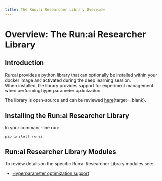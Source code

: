 ```yaml
---
title: The Run:ai Researcher Library Overview
---
```

# Overview: The Run:ai Researcher Library

## Introduction

Run:ai provides a python library that can optionally be installed within your docker image and activated during the deep learning session.   
When installed, the library provides support for experiment management when performing hyperparameter optimization

The library is open-source and can be reviewed [here](https://github.com/run-ai/runai){target=_blank}.

## Installing the Run:ai Researcher Library

In your command-line run:

    pip install runai

## Run:ai Researcher Library Modules

To review details on the specific Run:ai Researcher Library modules see:

*   [Hyperparameter optimization support](rl-hpo-support.md) 